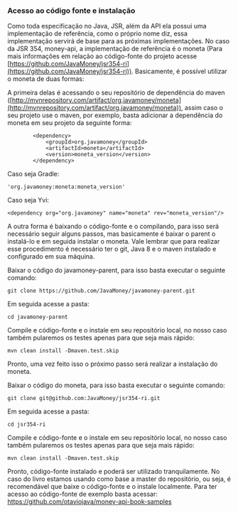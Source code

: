 ### Acesso ao código fonte e instalação

Como toda especificação no Java, JSR, além da API ela possui uma implementação de referência, como o próprio nome diz, essa implementação servirá de base para as próximas implementações. No caso da JSR 354, money-api, a implementação de referência é o moneta (Para mais informações em relação ao código-fonte do projeto acesse [https://github.com/JavaMoney/jsr354-ri](https://github.com/JavaMoney/jsr354-ri)). Basicamente, é possível utilizar o moneta de duas formas:

A primeira delas é acessando o seu repositório de dependência do maven  ([http://mvnrepository.com/artifact/org.javamoney/moneta](http://mvnrepository.com/artifact/org.javamoney/moneta)), assim caso o seu projeto use o maven, por exemplo, basta adicionar a dependência do moneta em seu projeto da seguinte forma:

```
        <dependency>
            <groupId>org.javamoney</groupId>
            <artifactId>moneta</artifactId>
            <version>moneta_version</version>
        </dependency>
```

Caso seja Gradle:
```
'org.javamoney:moneta:moneta_version'
```

Caso seja Yvi:
```
<dependency org="org.javamoney" name="moneta" rev="moneta_version"/>
```


A outra forma é baixando o código-fonte e o compilando, para isso será necessário seguir alguns passos, mas basicamente é baixar o parent o instalá-lo e em seguida instalar o moneta. Vale lembrar que para realizar esse procedimento é necessário ter o git, Java 8 e o maven instalado e configurado em sua máquina.


Baixar o código do javamoney-parent, para isso basta executar o seguinte comando:

```
git clone https://github.com/JavaMoney/javamoney-parent.git
```

Em seguida acesse a pasta:
```
cd javamoney-parent
```

Compile e código-fonte e o instale em seu repositório local, no nosso caso também pularemos os testes apenas para que seja mais rápido:

```
mvn clean install -Dmaven.test.skip
```

Pronto, uma vez feito isso o próximo passo será realizar a instalação do moneta.

Baixar o código do moneta, para isso basta executar o seguinte comando:

```
git clone git@github.com:JavaMoney/jsr354-ri.git
```

Em seguida acesse a pasta:

```
cd jsr354-ri
```

Compile e código-fonte e o instale em seu repositório local, no nosso caso também pularemos os testes apenas para que seja mais rápido:

```
mvn clean install -Dmaven.test.skip
```


Pronto, código-fonte instalado e poderá ser utilizado tranquilamente. No caso do livro estamos usando como base a master do repositório, ou seja, é recomendável que baixe o código-fonte e o instale localmente. Para ter acesso ao código-fonte de exemplo basta acessar: https://github.com/otaviojava/money-api-book-samples

